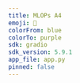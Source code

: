 ```yaml
---
title: MLOPs A4
emoji: 🐨
colorFrom: blue
colorTo: purple
sdk: gradio
sdk_version: 5.9.1
app_file: app.py
pinned: false
---
```

